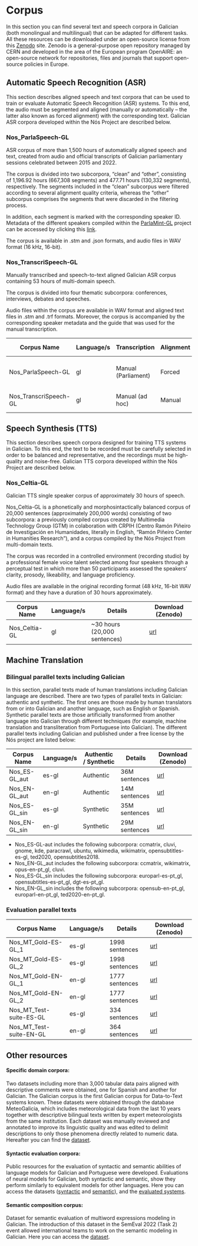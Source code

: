 # Corpus 

In this section you can find several text and speech corpora in Galician (both monolingual and multilingual) that can be adapted for different tasks. All these resources can be downloaded under an open-source license from this [Zenodo](https://zenodo.org/communities/proxecto-nos/?page=1&size=20) site. Zenodo is a general-purpose open repository managed by CERN and developed in the area of the European program OpenAIRE: an open-source network for repositories, files and journals that support open-source policies in Europe. 

## Automatic Speech Recognition (ASR)

This section describes aligned speech and text corpora that can be used to train or evaluate Automatic Speech Recognition (ASR) systems. To this end, the audio must be segmented and aligned (manually or automatically – the latter also known as forced alignment) with the corresponding text. Galician ASR corpora developed within the Nós Project are described below.

### Nos_ParlaSpeech-GL

ASR corpus of more than 1,500 hours of automatically aligned speech and text, created from audio and official transcripts of Galician parliamentary sessions celebrated between 2015 and 2022.

The corpus is divided into two subcorpora, “clean” and “other”, consisting of 1,196.92 hours (667,308 segments) and 477.71 hours (130,332 segments), respectively. The segments included in the “clean” subcorpus were filtered according to several alignment quality criteria, whereas the “other” subcorpus comprises the segments that were discarded in the filtering process. 

In addition, each segment is marked with the corresponding speaker ID. Metadata of the different speakers compiled within the [ParlaMint-GL](https://github.com/clarin-eric/ParlaMint) project can be accessed by clicking this [link](https://github.com/clarin-eric/ParlaMint/tree/main/Data/ParlaMint-ES-GA). 

The corpus is available in .stm and .json formats, and audio files in WAV format (16 kHz, 16-bit).

### Nos_TranscriSpeech-GL

Manually transcribed and speech-to-text aligned Galician ASR corpus containing 53 hours of multi-domain speech. 

The corpus is divided into four thematic subcorpora: conferences, interviews, debates and speeches. 

Audio files within the corpus are available in WAV format and aligned text files in .stm and .trf formats. Moreover, the corpus is accompanied by the corresponding speaker metadata and the guide that was used for the manual transcription.


| Corpus Name          | Language/s     | Transcription         | Alignment              | Details                       | Download (Zenodo)  |
| ---------------------| -------------- | --------------------- | ---------------------- |------------------------------ |--------------------|                
| Nos_ParlaSpeech-GL   | gl             | Manual (Parliament)   | Forced                 | ~1,800 hours (~1M segments)   | [url]()            |
| Nos_TranscriSpeech-GL| gl             | Manual (ad hoc)       | Manual                 | 53 hours (~40,000 segments)   | [url]()            |


## Speech Synthesis (TTS)

This section describes speech corpora designed for training TTS systems in Galician. To this end, the text to be recorded must be carefully selected in order to be balanced and representative, and the recordings must be high-quality and noise-free. Galician TTS corpora developed within the Nós Project are described below.

### Nos_Celtia-GL

Galician TTS single speaker corpus of approximately 30 hours of speech.

Nos_Celtia-GL is a phonetically and morphosintactically balanced corpus of 20,000 sentences (approximately 200,000 words) consisting of two subcorpora: a previously compiled corpus created by Multimedia Technology Group (GTM) in colaboration with CRPIH (Centro Ramón Piñeiro de Investigación en Humanidades, literally in English, “Ramón Piñeiro Center in Humanities Research”), and a corpus compiled by the Nós Project from multi-domain texts.

The corpus was recorded in a controlled environment (recording studio) by a professional female voice talent selected among four speakers through a perceptual test in which more than 50 participants assessed the speakers’ clarity, prosody, likeability, and language proficiency.

Audio files are available in the original recording format (48 kHz, 16-bit WAV format) and they have a duration of 30 hours approximately.


| Corpus Name           | Language/s     | Details                        | Download (Zenodo)                 |
| --------------------  | -------------- | -------------------------------|---------------------------------- |
| Nos_Celtia-GL         | gl             |  ~30 hours (20,000 sentences)  | [url]()                           |


## Machine Translation

### Bilingual parallel texts including Galician

In this section, parallel texts made of human translations including Galician language are described. There are two types of parallel texts in Galician: authentic and synthetic. The first ones are those made by human translators from or into Galician and another language, such as English or Spanish. Synthetic parallel texts are those artificially transformed from another language into Galician through different techniques (for example, machine translation and transliteration from Portuguese into Galician). The different parallel texts including Galician and published under a free license by the Nós project are listed below:

| Corpus Name     | Language/s     | Authentic / Synthetic | Details         | Download (Zenodo)  |
| --------------  | -------------- | --------------------- | ----------------|------------------- |
| Nos_ES-GL_aut   | es-gl          | Authentic             | 36M sentences   |     [url](https://zenodo.org/record/7671278#.Y_j109LMJH4)               |
| Nos_EN-GL_aut   | en-gl          | Authentic             | 14M sentences   |     [url](https://zenodo.org/record/7675110#.Y_yBh9LML_o)               |
| Nos_ES-GL_sin   | es-gl          | Synthetic             | 35M sentences   |     [url](https://zenodo.org/record/7674099#.Y_j1odLMJH4)               |
| Nos_EN-GL_sin   | en-gl          | Synthetic             | 29M sentences   |     [url](https://zenodo.org/record/7675473#.Y_yBUtLML_o)               |


+ Nos_ES-GL-aut includes the following subcorpora: ccmatrix, cluvi, gnome, kde, paracrawl, ubuntu, wikimedia, wikimatrix, opensubtitles-es-gl, ted2020, opensubtitles2018. 
+ Nos_EN-GL_aut includes the following subcorpora: ccmatrix, wikimatrix, opus-en-pt_gl, cluvi.
+ Nos_ES-GL_sin includes the following subcorpora: europarl-es-pt_gl, opensubtitles-es-pt_gl, dgt-es-pt_gl.
+ Nos_EN-GL_sin includes the following subcorpora: opensub-en-pt_gl, europarl-en-pt_gl, ted2020-en-pt_gl.


### Evaluation parallel texts

| Corpus Name               | Language/s     | Details        | Download (Zenodo)  |
| ------------------------- | -------------- | ---------------| -------------------|
| Nos_MT_Gold-ES-GL_1       | es-gl          | 1998 sentences |         [url](https://zenodo.org/record/7657887#.Y_OvX9LMJ3k)        |
| Nos_MT_Gold-ES-GL_2       | es-gl          | 1998 sentences |         [url](https://zenodo.org/record/7657993#.Y_Ozr9LMJ3k)        |
| Nos_MT_Gold-EN-GL_1       | en-gl          | 1777 sentences |         [url](https://zenodo.org/record/7658009#.Y_O0x9LMJ3k)        |
| Nos_MT_Gold-EN-GL_2       | en-gl          | 1777 sentences |         [url](https://zenodo.org/record/7658033#.Y_O2o9LMJ3k)        |
| Nos_MT_Test-suite-ES-GL   | es-gl          | 334 sentences  |         [url](https://zenodo.org/record/7658052#.Y_O4fNLMJ3k)        |
| Nos_MT_Test-suite-EN-GL   | en-gl          | 364 sentences  |         [url](https://zenodo.org/record/7658249#.Y_O6bdLMJ3k)        |

## Other resources

#### Specific domain corpora:
Two datasets including more than 3,000 tabular data pairs aligned with descriptive comments were obtained, one for Spanish and another for Galician. The Galician corpus is the first Galician corpus for Data-to-Text systems known. These datasets were obtained through the database MeteoGalicia, which includes meteorological data from the last 10 years together with descriptive bilingual texts written by expert meteorologists from the same institution. Each dataset was manually reviewed and annotated to improve its linguistic quality and was edited to delimit descriptions to only those phenomena directly related to numeric data. Hereafter you can find the [dataset](https://zenodo.org/record/7661650#.Y_dJH9LMJH5).

#### Syntactic evaluation corpora:
Public resources for the evaluation of syntactic and semantic abilities of language models for Galician and Portuguese were developed. Evaluations of neural models for Galician, both syntactic and semantic, show they perform similarly to equivalent models for other languages. Here you can access the datasets ([syntactic](https://github.com/marcospln/PROPOR2022-gl-pt) and [semantic](https://github.com/marcospln/homonymy_acl21)), and the [evaluated systems](https://github.com/marcospln/galician_bert_checkpoints).

#### Semantic composition corpus:
Dataset for semantic evaluation of multiword expressions modeling in Galician. The introduction of this dataset in the SemEval 2022 (Task 2) event allowed international teams to work on the semantic modeling in Galician. Here you can access the [dataset](https://github.com/H-TayyarMadabushi/SemEval_2022_Task2-idiomaticity).
